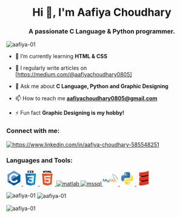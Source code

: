 <h1 align="center">Hi 👋, I'm Aafiya Choudhary</h1>
<h3 align="center">A passionate C Language & Python programmer.</h3>

<p align="left"> <img src="https://komarev.com/ghpvc/?username=aafiya-01&label=Profile%20views&color=0e75b6&style=flat" alt="aafiya-01" /> </p>

- 🌱 I’m currently learning **HTML & CSS**

- 📝 I regularly write articles on [https://medium.com/@aafiyachoudhary0805]

- 💬 Ask me about **C Language, Python and Graphic Designing**

- 📫 How to reach me **aafiyachoudhary0805@gmail.com**

- ⚡ Fun fact **Graphic Designing is my hobby!**

<h3 align="left">Connect with me:</h3>
<p align="left">
<a href="https://linkedin.com/in/https://www.linkedin.com/in/aafiya-choudhary-585548251" target="blank"><img align="center" src="https://raw.githubusercontent.com/rahuldkjain/github-profile-readme-generator/master/src/images/icons/Social/linked-in-alt.svg" alt="https://www.linkedin.com/in/aafiya-choudhary-585548251" height="30" width="40" /></a>
</p>

<h3 align="left">Languages and Tools:</h3>
<p align="left"> <a href="https://www.cprogramming.com/" target="_blank" rel="noreferrer"> <img src="https://raw.githubusercontent.com/devicons/devicon/master/icons/c/c-original.svg" alt="c" width="40" height="40"/> </a> <a href="https://www.w3schools.com/css/" target="_blank" rel="noreferrer"> <img src="https://raw.githubusercontent.com/devicons/devicon/master/icons/css3/css3-original-wordmark.svg" alt="css3" width="40" height="40"/> </a> <a href="https://www.w3.org/html/" target="_blank" rel="noreferrer"> <img src="https://raw.githubusercontent.com/devicons/devicon/master/icons/html5/html5-original-wordmark.svg" alt="html5" width="40" height="40"/> </a> <a href="https://www.mathworks.com/" target="_blank" rel="noreferrer"> <img src="https://upload.wikimedia.org/wikipedia/commons/2/21/Matlab_Logo.png" alt="matlab" width="40" height="40"/> </a> <a href="https://www.microsoft.com/en-us/sql-server" target="_blank" rel="noreferrer"> <img src="https://www.svgrepo.com/show/303229/microsoft-sql-server-logo.svg" alt="mssql" width="40" height="40"/> </a> <a href="https://www.mysql.com/" target="_blank" rel="noreferrer"> <img src="https://raw.githubusercontent.com/devicons/devicon/master/icons/mysql/mysql-original-wordmark.svg" alt="mysql" width="40" height="40"/> </a> <a href="https://www.python.org" target="_blank" rel="noreferrer"> <img src="https://raw.githubusercontent.com/devicons/devicon/master/icons/python/python-original.svg" alt="python" width="40" height="40"/> </a> <a href="https://www.scala-lang.org" target="_blank" rel="noreferrer"> <img src="https://raw.githubusercontent.com/devicons/devicon/master/icons/scala/scala-original.svg" alt="scala" width="40" height="40"/> </a> </p>

<p><img align="left" src="https://github-readme-stats.vercel.app/api/top-langs?username=aafiya-01&show_icons=true&locale=en&layout=compact" alt="aafiya-01" /></p>

<p>&nbsp;<img align="center" src="https://github-readme-stats.vercel.app/api?username=aafiya-01&show_icons=true&locale=en" alt="aafiya-01" /></p>

<p><img align="center" src="https://github-readme-streak-stats.herokuapp.com/?user=aafiya-01&" alt="aafiya-01" /></p>
